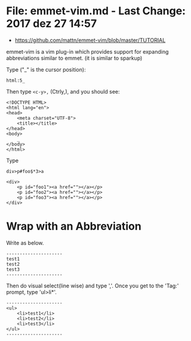 # File:	emmet-vim.md - Last Change: 2017 dez 27 14:57
+ https://github.com/mattn/emmet-vim/blob/master/TUTORIAL

emmet-vim is a vim plug-in which provides support for expanding abbreviations similar to emmet. (it is similar to sparkup)

Type ("_" is the cursor position):

    html:5_

Then type `<c-y>,` (Ctrly,), and you should see:

    <!DOCTYPE HTML>
    <html lang="en">
    <head>
        <meta charset="UTF-8">
        <title></title>
    </head>
    <body>
        _
    </body>
    </html>

Type

    div>p#foo$*3>a

    <div>
        <p id="foo1"><a href=""></a></p>
        <p id="foo2"><a href=""></a></p>
        <p id="foo3"><a href=""></a></p>
    </div>

# Wrap with an Abbreviation

Write as below.

    ---------------------
    test1
    test2
    test3
    ---------------------

Then do visual select(line wise) and type '<c-y>,'.
Once you get to the 'Tag:' prompt, type 'ul>li*'.

    ---------------------
    <ul>
        <li>test1</li>
        <li>test2</li>
        <li>test3</li>
    </ul>
    ---------------------
